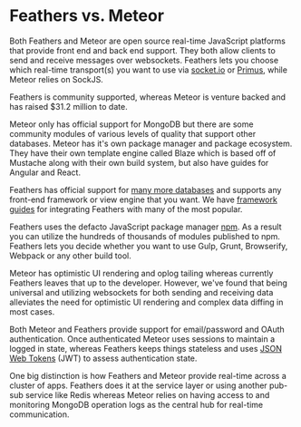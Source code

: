 # Feathers vs. Meteor

Both Feathers and Meteor are open source real-time JavaScript platforms that provide front end and back end support. They both allow clients to send and receive messages over websockets. Feathers lets you choose which real-time transport(s) you want to use via [socket.io](../../real-time/socket-io.md) or [Primus](../../real-time/socket-io.md), while Meteor relies on SockJS.

Feathers is community supported, whereas Meteor is venture backed and has raised $31.2 million to date.

Meteor only has official support for MongoDB but there are some community modules of various levels of quality that support other databases. Meteor has it's own package manager and package ecosystem. They have their own template engine called Blaze which is based off of Mustache along with their own build system, but also have guides for Angular and React.

Feathers has official support for [many more databases](../../databases/readme.md) and supports any front-end framework or view engine that you want. We have [framework guides](../../frameworks/readme.md) for integrating Feathers with many of the most popular.

Feathers uses the defacto JavaScript package manager [npm](http://npmjs.org). As a result you can utilize the hundreds of thousands of modules published to npm. Feathers lets you decide whether you want to use Gulp, Grunt, Browserify, Webpack or any other build tool.

Meteor has optimistic UI rendering and oplog tailing whereas currently Feathers leaves that up to the developer. However, we've found that being universal and utilizing websockets for both sending and receiving data alleviates the need for optimistic UI rendering and complex data diffing in most cases.

Both Meteor and Feathers provide support for email/password and OAuth authentication. Once authenticated Meteor uses sessions to maintain a logged in state, whereas Feathers keeps things stateless and uses [JSON Web Tokens](https://jwt.io/) (JWT) to assess authentication state.

One big distinction is how Feathers and Meteor provide real-time across a cluster of apps. Feathers does it at the service layer or using another pub-sub service like Redis whereas Meteor relies on having access to and monitoring MongoDB operation logs as the central hub for real-time communication.
